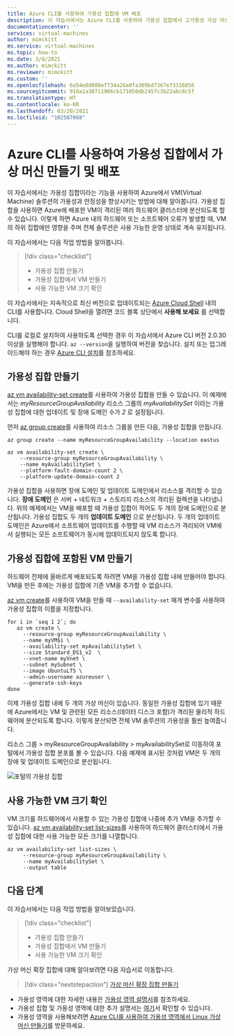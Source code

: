 ```yaml
---
title: Azure CLI를 사용하여 가용성 집합에 VM 배포
description: 이 자습서에서는 Azure CLI를 사용하여 가용성 집합에서 고가용성 가상 머신을 배포하는 방법을 알아보세요.
documentationcenter: ''
services: virtual-machines
author: mimckitt
ms.service: virtual-machines
ms.topic: how-to
ms.date: 3/8/2021
ms.author: mimckitt
ms.reviewer: mimckitt
ms.custom: ''
ms.openlocfilehash: 6a54e0d808ef734a26a0fa309bd7367e73316856
ms.sourcegitcommit: 910a1a38711966cb171050db245fc3b22abc8c5f
ms.translationtype: HT
ms.contentlocale: ko-KR
ms.lasthandoff: 03/20/2021
ms.locfileid: "102507068"
---
```

# <a name="create-and-deploy-virtual-machines-in-an-availability-set-using-azure-cli"></a>Azure CLI를 사용하여 가용성 집합에서 가상 머신 만들기 및 배포

이 자습서에서는 가용성 집합이라는 기능을 사용하여 Azure에서 VM(Virtual Machine) 솔루션의 가용성과 안정성을 향상시키는 방법에 대해 알아봅니다. 가용성 집합을 사용하면 Azure에 배포한 VM이 격리된 여러 하드웨어 클러스터에 분산되도록 할 수 있습니다. 이렇게 하면 Azure 내의 하드웨어 또는 소프트웨어 오류가 발생할 때, VM의 하위 집합에만 영향을 주며 전체 솔루션은 사용 가능한 운영 상태로 계속 유지됩니다.

이 자습서에서는 다음 작업 방법을 알아봅니다.

> [!div class="checklist"]
> * 가용성 집합 만들기
> * 가용성 집합에서 VM 만들기
> * 사용 가능한 VM 크기 확인

이 자습서에서는 지속적으로 최신 버전으로 업데이트되는 [Azure Cloud Shell](../../cloud-shell/overview.md) 내의 CLI를 사용합니다. Cloud Shell을 열려면 코드 블록 상단에서 **사용해 보세요** 를 선택합니다.

CLI를 로컬로 설치하여 사용하도록 선택한 경우 이 자습서에서 Azure CLI 버전 2.0.30 이상을 실행해야 합니다. `az --version`을 실행하여 버전을 찾습니다. 설치 또는 업그레이드해야 하는 경우 [Azure CLI 설치]( /cli/azure/install-azure-cli)를 참조하세요.

## <a name="create-an-availability-set"></a>가용성 집합 만들기

[az vm availability-set create](/cli/azure/vm/availability-set)를 사용하여 가용성 집합을 만들 수 있습니다. 이 예제에서는 *myResourceGroupAvailability* 리소스 그룹의 *myAvailabilitySet* 이라는 가용성 집합에 대한 업데이트 및 장애 도메인 수가 *2* 로 설정됩니다.

먼저 [az group create](/cli/azure/group#az-group-create)를 사용하여 리소스 그룹을 만든 다음, 가용성 집합을 만듭니다.

```azurecli-interactive
az group create --name myResourceGroupAvailability --location eastus

az vm availability-set create \
    --resource-group myResourceGroupAvailability \
    --name myAvailabilitySet \
    --platform-fault-domain-count 2 \
    --platform-update-domain-count 2
```

가용성 집합을 사용하면 장애 도메인 및 업데이트 도메인에서 리소스를 격리할 수 있습니다. **장애 도메인** 은 서버 + 네트워크 + 스토리지 리소스의 격리된 컬렉션을 나타냅니다. 위의 예제에서는 VM을 배포할 때 가용성 집합이 적어도 두 개의 장애 도메인으로 분산됩니다. 가용성 집합도 두 개의 **업데이트 도메인** 으로 분산됩니다. 두 개의 업데이트 도메인은 Azure에서 소프트웨어 업데이트를 수행할 때 VM 리소스가 격리되어 VM에서 실행되는 모든 소프트웨어가 동시에 업데이트되지 않도록 합니다.


## <a name="create-vms-inside-an-availability-set"></a>가용성 집합에 포함된 VM 만들기

하드웨어 전체에 올바르게 배포되도록 하려면 VM을 가용성 집합 내에 만들어야 합니다. VM을 만든 후에는 가용성 집합에 기존 VM을 추가할 수 없습니다.

[az vm create](/cli/azure/vm)를 사용하여 VM을 만들 때 `--availability-set` 매개 변수를 사용하여 가용성 집합의 이름을 지정합니다.

```azurecli-interactive
for i in `seq 1 2`; do
   az vm create \
     --resource-group myResourceGroupAvailability \
     --name myVM$i \
     --availability-set myAvailabilitySet \
     --size Standard_DS1_v2  \
     --vnet-name myVnet \
     --subnet mySubnet \
     --image UbuntuLTS \
     --admin-username azureuser \
     --generate-ssh-keys
done
```

이제 가용성 집합 내에 두 개의 가상 머신이 있습니다. 동일한 가용성 집합에 있기 때문에 Azure에서는 VM 및 관련된 모든 리소스(데이터 디스크 포함)가 격리된 물리적 하드웨어에 분산되도록 합니다. 이렇게 분산되면 전체 VM 솔루션의 가용성을 훨씬 높여줍니다.

리소스 그룹 > myResourceGroupAvailability > myAvailabilitySet로 이동하여 포털에서 가용성 집합 분포를 볼 수 있습니다. 다음 예제에 표시된 것처럼 VM은 두 개의 장애 및 업데이트 도메인으로 분산됩니다.

![포털의 가용성 집합](./media/tutorial-availability-sets/fd-ud.png)

## <a name="check-for-available-vm-sizes"></a>사용 가능한 VM 크기 확인

VM 크기를 하드웨어에서 사용할 수 있는 가용성 집합에 나중에 추가 VM을 추가할 수 있습니다. [az vm availability-set list-sizes](/cli/azure/vm/availability-set#az-vm-availability-set-list-sizes)를 사용하여 하드웨어 클러스터에서 가용성 집합에 대한 사용 가능한 모든 크기를 나열합니다.

```azurecli-interactive
az vm availability-set list-sizes \
     --resource-group myResourceGroupAvailability \
     --name myAvailabilitySet \
     --output table
```

## <a name="next-steps"></a>다음 단계

이 자습서에서는 다음 작업 방법을 알아보았습니다.

> [!div class="checklist"]
> * 가용성 집합 만들기
> * 가용성 집합에서 VM 만들기
> * 사용 가능한 VM 크기 확인

가상 머신 확장 집합에 대해 알아보려면 다음 자습서로 이동합니다.

> [!div class="nextstepaction"]
> [가상 머신 확장 집합 만들기](tutorial-create-vmss.md)

* 가용성 영역에 대한 자세한 내용은 [가용성 영역 설명서](../../availability-zones/az-overview.md)를 참조하세요.
* 가용성 집합 및 가용성 영역에 대한 추가 설명서는 [여기](../availability.md)서 확인할 수 있습니다.
* 가용성 영역을 사용해보려면 [Azure CLI를 사용하여 가용성 영역에서 Linux 가상 머신 만들기](./create-cli-availability-zone.md)를 방문하세요.